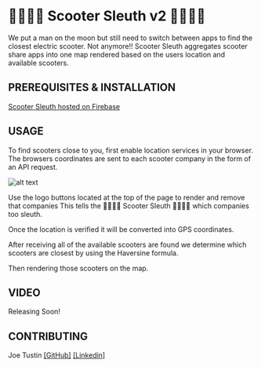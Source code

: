 # 🛴🕵🏻‍♂️ Scooter Sleuth v2 🛴🕵🏻‍♀️

We put a man on the moon but still need to switch between apps to find the closest electric scooter.  Not anymore!!
Scooter Sleuth aggregates scooter share apps into one map rendered based on the users location and available scooters.


## PREREQUISITES & INSTALLATION

[Scooter Sleuth hosted on Firebase](https://scootersleuth.firebaseapp.com/ " 🛴🕵🏻‍♂️ Scooter Sleuth v2 🛴🕵🏻‍♀️")

## USAGE
To find scooters close to you, first enable location services in your browser.  The browsers coordinates are sent to each scooter company in the form of an API request. 

![alt text](https://i.imgur.com/XpsAwdC.gif)

Use the logo buttons located at the top of the page to render and remove that companies This tells the  🛴🕵🏻‍♂️ Scooter Sleuth 🛴🕵🏻‍♀️  which companies too sleuth.  

Once the location is verified it will be converted into GPS coordinates.  

After receiving all of the available scooters are found we determine which scooters are closest by using the Haversine formula.

Then rendering those scooters on the map.

## VIDEO 

Releasing Soon!

## CONTRIBUTING

Joe Tustin [[GitHub]](https://github.com/drbarq) [[Linkedin]](https://www.linkedin.com/in/joetustin/)

